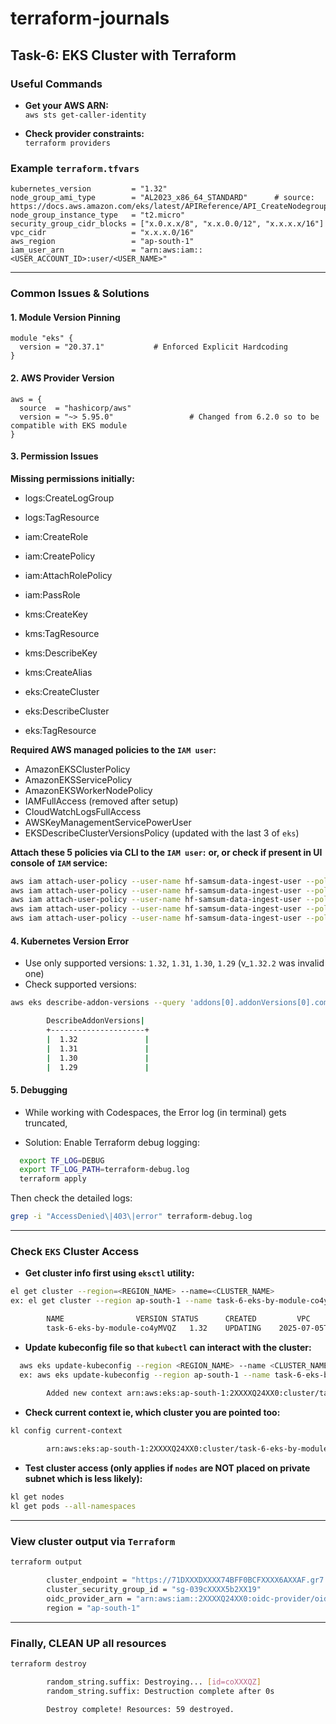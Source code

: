 # terraform-journals

## Task-6: EKS Cluster with Terraform

### Useful Commands

- **Get your AWS ARN:**  
  `aws sts get-caller-identity`

- **Check provider constraints:**  
  `terraform providers`

### Example `terraform.tfvars`
```hcl
kubernetes_version         = "1.32"
node_group_ami_type        = "AL2023_x86_64_STANDARD"      # source: https://docs.aws.amazon.com/eks/latest/APIReference/API_CreateNodegroup.html
node_group_instance_type   = "t2.micro"
security_group_cidr_blocks = ["x.0.x.x/8", "x.x.0.0/12", "x.x.x.x/16"]
vpc_cidr                   = "x.x.x.0/16"
aws_region                 = "ap-south-1"
iam_user_arn               = "arn:aws:iam::<USER_ACCOUNT_ID>:user/<USER_NAME>"
```

---

### Common Issues & Solutions

#### 1. Module Version Pinning
```hcl
module "eks" {
  version = "20.37.1"           # Enforced Explicit Hardcoding
}
```

#### 2. AWS Provider Version
```hcl
aws = {
  source  = "hashicorp/aws"
  version = "~> 5.95.0"                 # Changed from 6.2.0 so to be compatible with EKS module
}
```
#### 3. Permission Issues

**Missing permissions initially:**
- logs:CreateLogGroup
- logs:TagResource
- iam:CreateRole
- iam:CreatePolicy
- iam:AttachRolePolicy
- iam:PassRole
- kms:CreateKey
- kms:TagResource
- kms:DescribeKey
- kms:CreateAlias

- eks:CreateCluster
- eks:DescribeCluster
- eks:TagResource

**Required AWS managed policies to the `IAM user`:**
- AmazonEKSClusterPolicy
- AmazonEKSServicePolicy
- AmazonEKSWorkerNodePolicy
- IAMFullAccess                 (removed after setup)
- CloudWatchLogsFullAccess
- AWSKeyManagementServicePowerUser
- EKSDescribeClusterVersionsPolicy  (updated with the last 3 of `eks`)

**Attach these 5 policies via CLI to the `IAM user`:**
**or, or check if present in UI console of `IAM` service:**
```sh
aws iam attach-user-policy --user-name hf-samsum-data-ingest-user --policy-arn arn:aws:iam::aws:policy/AmazonEKSClusterPolicy
aws iam attach-user-policy --user-name hf-samsum-data-ingest-user --policy-arn arn:aws:iam::aws:policy/AmazonEKSWorkerNodePolicy
aws iam attach-user-policy --user-name hf-samsum-data-ingest-user --policy-arn arn:aws:iam::aws:policy/AmazonEKS_CNI_Policy
aws iam attach-user-policy --user-name hf-samsum-data-ingest-user --policy-arn arn:aws:iam::aws:policy/AmazonVPCFullAccess
aws iam attach-user-policy --user-name hf-samsum-data-ingest-user --policy-arn arn:aws:iam::aws:policy/PowerUserAccess
```

#### 4. Kubernetes Version Error

- Use only supported versions: `1.32`, `1.31`, `1.30`, `1.29`           (v_`1.32.2` was invalid one)
- Check supported versions:
```sh
aws eks describe-addon-versions --query 'addons[0].addonVersions[0].compatibilities[*].clusterVersion' --output table

        DescribeAddonVersions|
        +---------------------+
        |  1.32               |
        |  1.31               |
        |  1.30               |
        |  1.29               |
  ```

#### 5. Debugging

- While working with Codespaces, the Error log (in terminal) gets truncated,

- Solution: Enable Terraform debug logging:
```sh
  export TF_LOG=DEBUG
  export TF_LOG_PATH=terraform-debug.log
  terraform apply
  ```

Then check the detailed logs:
```sh
grep -i "AccessDenied\|403\|error" terraform-debug.log
```

---

### Check `EKS` Cluster Access

- **Get cluster info first using `eksctl` utility:**
```sh
el get cluster --region=<REGION_NAME> --name=<CLUSTER_NAME>
ex: el get cluster --region ap-south-1 --name task-6-eks-by-module-co4yMVQZ

        NAME				VERSION	STATUS		CREATED			VPC			SUBNETS							SECURITYGROUPS		PROVIDER
        task-6-eks-by-module-co4yMVQZ	1.32	UPDATING	2025-07-05T15:43:27Z	vpc-XXXdXXXX159d595cd	subnet-06c4XXX544XX5,subnet-0fXXX1XXX25f7f9	sg-XXXX34935bXXXX19	EKS
  ```

- **Update kubeconfig file so that `kubectl` can interact with the cluster:**
```sh
  aws eks update-kubeconfig --region <REGION_NAME> --name <CLUSTER_NAME>
  ex: aws eks update-kubeconfig --region ap-south-1 --name task-6-eks-by-module-co4yMVQZ

        Added new context arn:aws:eks:ap-south-1:2XXXXQ24XX0:cluster/task-6-eks-by-module-co4yMVQZ to /home/ubuntu/.kube/config
  ```

- **Check current context ie, which cluster you are pointed too:**
```sh
kl config current-context
        
        arn:aws:eks:ap-south-1:2XXXXQ24XX0:cluster/task-6-eks-by-module-co4yMVQZ
  ```

- **Test cluster access (only applies if `nodes` are NOT placed on private subnet which is less likely):**
```sh
kl get nodes
kl get pods --all-namespaces
  ```

---

### View cluster output via `Terraform`

```sh
terraform output     

        cluster_endpoint = "https://71DXXXDXXXX74BFF0BCFXXXX6AXXAF.gr7.ap-south-1.eks.amazonaws.com"
        cluster_security_group_id = "sg-039cXXXX5b2XX19"
        oidc_provider_arn = "arn:aws:iam::2XXXXQ24XX0:oidc-provider/oidc.eks.ap-south-1.amazonaws.com/id/71DXXXDXXXX74BFF0BCFXXXX6AXXAF"
        region = "ap-south-1"
```

---

### Finally, CLEAN UP all resources

```sh
terraform destroy

        random_string.suffix: Destroying... [id=coXXXQZ]
        random_string.suffix: Destruction complete after 0s

        Destroy complete! Resources: 59 destroyed.
```







